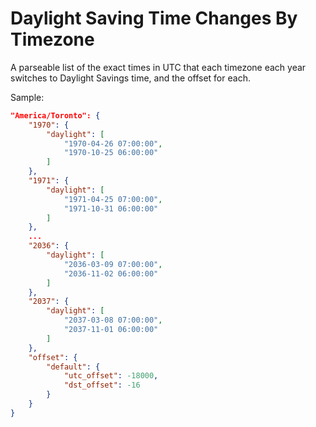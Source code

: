 # Daylight Saving Time Changes By Timezone

A parseable list of the exact times in UTC that each timezone each year switches to Daylight Savings time, and the offset for each.

Sample:
`````json
"America/Toronto": {
    "1970": {
        "daylight": [
            "1970-04-26 07:00:00",
            "1970-10-25 06:00:00"
        ]
    },
    "1971": {
        "daylight": [
            "1971-04-25 07:00:00",
            "1971-10-31 06:00:00"
        ]
    },
    ...
    "2036": {
        "daylight": [
            "2036-03-09 07:00:00",
            "2036-11-02 06:00:00"
        ]
    },
    "2037": {
        "daylight": [
            "2037-03-08 07:00:00",
            "2037-11-01 06:00:00"
        ]
    },
    "offset": {
        "default": {
            "utc_offset": -18000,
            "dst_offset": -16
        }
    }
}
